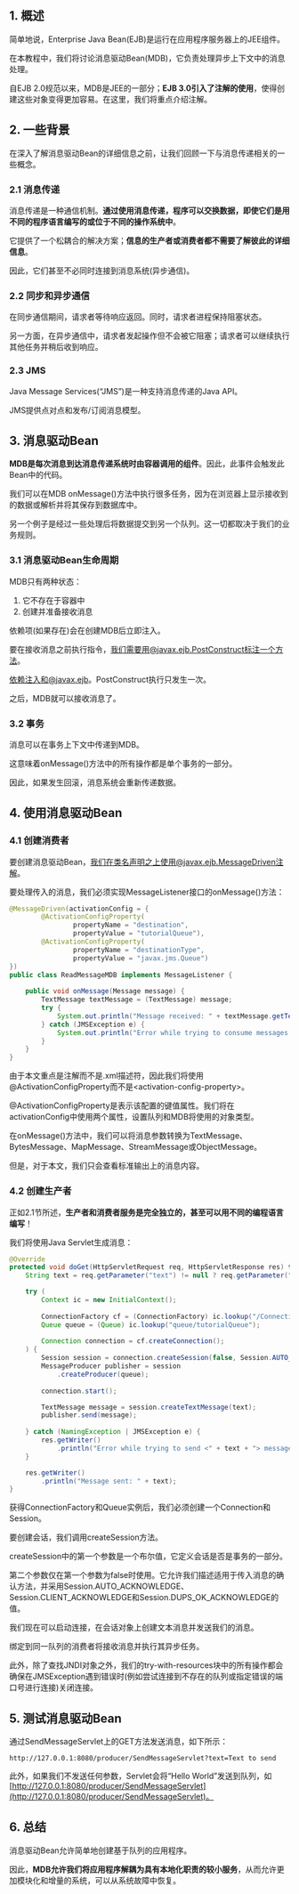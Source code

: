 ## 1. 概述

简单地说，Enterprise Java Bean(EJB)是运行在应用程序服务器上的JEE组件。

在本教程中，我们将讨论消息驱动Bean(MDB)，它负责处理异步上下文中的消息处理。

自EJB 2.0规范以来，MDB是JEE的一部分；**EJB 3.0引入了注解的使用**，使得创建这些对象变得更加容易。在这里，我们将重点介绍注解。

## 2. 一些背景

在深入了解消息驱动Bean的详细信息之前，让我们回顾一下与消息传递相关的一些概念。

### 2.1 消息传递

消息传递是一种通信机制。**通过使用消息传递，程序可以交换数据，即使它们是用不同的程序语言编写的或位于不同的操作系统中**。

它提供了一个松耦合的解决方案；**信息的生产者或消费者都不需要了解彼此的详细信息**。

因此，它们甚至不必同时连接到消息系统(异步通信)。

### 2.2 同步和异步通信

在同步通信期间，请求者等待响应返回。同时，请求者进程保持阻塞状态。

另一方面，在异步通信中，请求者发起操作但不会被它阻塞；请求者可以继续执行其他任务并稍后收到响应。

### 2.3 JMS

Java Message Services(“JMS”)是一种支持消息传递的Java API。

JMS提供点对点和发布/订阅消息模型。

## 3. 消息驱动Bean

**MDB是每次消息到达消息传递系统时由容器调用的组件**。因此，此事件会触发此Bean中的代码。

我们可以在MDB onMessage()方法中执行很多任务，因为在浏览器上显示接收到的数据或解析并将其保存到数据库中。

另一个例子是经过一些处理后将数据提交到另一个队列。这一切都取决于我们的业务规则。

### 3.1 消息驱动Bean生命周期

MDB只有两种状态：

1.  它不存在于容器中
2.  创建并准备接收消息

依赖项(如果存在)会在创建MDB后立即注入。

要在接收消息之前执行指令，我们需要用@javax.ejb.PostConstruct标注一个方法。

依赖注入和@javax.ejb。PostConstruct执行只发生一次。

之后，MDB就可以接收消息了。

### 3.2 事务

消息可以在事务上下文中传递到MDB。

这意味着onMessage()方法中的所有操作都是单个事务的一部分。

因此，如果发生回滚，消息系统会重新传递数据。

## 4. 使用消息驱动Bean

### 4.1 创建消费者

要创建消息驱动Bean，我们在类名声明之上使用@javax.ejb.MessageDriven注解。

要处理传入的消息，我们必须实现MessageListener接口的onMessage()方法：

```java
@MessageDriven(activationConfig = {
        @ActivationConfigProperty(
                propertyName = "destination",
                propertyValue = "tutorialQueue"),
        @ActivationConfigProperty(
                propertyName = "destinationType",
                propertyValue = "javax.jms.Queue")
})
public class ReadMessageMDB implements MessageListener {
    
    public void onMessage(Message message) {
        TextMessage textMessage = (TextMessage) message;
        try {
            System.out.println("Message received: " + textMessage.getText());
        } catch (JMSException e) {
            System.out.println("Error while trying to consume messages: " + e.getMessage());
        }
    }
}
```

由于本文重点是注解而不是.xml描述符，因此我们将使用@ActivationConfigProperty而不是<activation-config-property\>。

@ActivationConfigProperty是表示该配置的键值属性。我们将在activationConfig中使用两个属性，设置队列和MDB将使用的对象类型。

在onMessage()方法中，我们可以将消息参数转换为TextMessage、BytesMessage、MapMessage、StreamMessage或ObjectMessage。

但是，对于本文，我们只会查看标准输出上的消息内容。

### 4.2 创建生产者

正如2.1节所述，**生产者和消费者服务是完全独立的，甚至可以用不同的编程语言编写**！

我们将使用Java Servlet生成消息：

```java
@Override
protected void doGet(HttpServletRequest req, HttpServletResponse res) throws ServletException, IOException {
    String text = req.getParameter("text") != null ? req.getParameter("text") : "Hello World";

    try (
        Context ic = new InitialContext();
 
        ConnectionFactory cf = (ConnectionFactory) ic.lookup("/ConnectionFactory");
        Queue queue = (Queue) ic.lookup("queue/tutorialQueue");
 
        Connection connection = cf.createConnection();
    ) {
        Session session = connection.createSession(false, Session.AUTO_ACKNOWLEDGE);
        MessageProducer publisher = session
            .createProducer(queue);
 
        connection.start();

        TextMessage message = session.createTextMessage(text);
        publisher.send(message);
 
    } catch (NamingException | JMSException e) {
        res.getWriter()
            .println("Error while trying to send <" + text + "> message: " + e.getMessage());
    } 

    res.getWriter()
        .println("Message sent: " + text);
}
```

获得ConnectionFactory和Queue实例后，我们必须创建一个Connection和Session。

要创建会话，我们调用createSession方法。

createSession中的第一个参数是一个布尔值，它定义会话是否是事务的一部分。

第二个参数仅在第一个参数为false时使用。它允许我们描述适用于传入消息的确认方法，并采用Session.AUTO_ACKNOWLEDGE、Session.CLIENT_ACKNOWLEDGE和Session.DUPS_OK_ACKNOWLEDGE的值。

我们现在可以启动连接，在会话对象上创建文本消息并发送我们的消息。

绑定到同一队列的消费者将接收消息并执行其异步任务。

此外，除了查找JNDI对象之外，我们的try-with-resources块中的所有操作都会确保在JMSException遇到错误时(例如尝试连接到不存在的队列或指定错误的端口号进行连接)关闭连接。

## 5. 测试消息驱动Bean

通过SendMessageServlet上的GET方法发送消息，如下所示：

```text
http://127.0.0.1:8080/producer/SendMessageServlet?text=Text to send
```

此外，如果我们不发送任何参数，Servlet会将“Hello World”发送到队列，如[http://127.0.0.1:8080/producer/SendMessageServlet](http://127.0.0.1:8080/producer/SendMessageServlet)。

## 6. 总结

消息驱动Bean允许简单地创建基于队列的应用程序。

因此，**MDB允许我们将应用程序解耦为具有本地化职责的较小服务**，从而允许更加模块化和增量的系统，可以从系统故障中恢复。